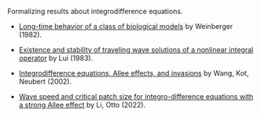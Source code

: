 
Formalizing results about integrodifference equations.

- [Long-time behavior of a class of biological models](https://doi.org/10.1137/0513028) by Weinberger (1982).

- [Existence and stability of traveling wave solutions of a nonlinear integral operator](https://link.springer.com/article/10.1007/BF00276502) by Lui (1983).

- [Integrodifference equations, Allee effects, and invasions](https://link.springer.com/article/10.1007/s002850100116) by Wang, Kot, Neubert (2002).

- [Wave speed and critical patch size for integro-difference equations with a strong Allee effect](https://link.springer.com/article/10.1007/s00285-022-01814-3) by Li, Otto (2022).
